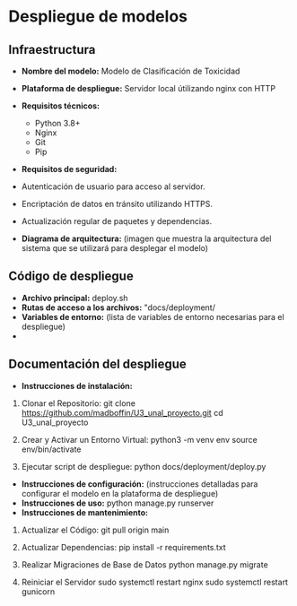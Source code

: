 # Despliegue de modelos

## Infraestructura

- **Nombre del modelo:** Modelo de Clasificación de Toxicidad
- **Plataforma de despliegue:** Servidor local útilizando nginx con HTTP
- **Requisitos técnicos:** 
    - Python 3.8+
    - Nginx
    - Git
    - Pip

- **Requisitos de seguridad:** 
- Autenticación de usuario para acceso al servidor.
- Encriptación de datos en tránsito utilizando HTTPS.
- Actualización regular de paquetes y dependencias.

- **Diagrama de arquitectura:** (imagen que muestra la arquitectura del sistema que se utilizará para desplegar el modelo)

## Código de despliegue

- **Archivo principal:** deploy.sh
- **Rutas de acceso a los archivos:** "docs/deployment/
- **Variables de entorno:** (lista de variables de entorno necesarias para el despliegue)
- 
## Documentación del despliegue

- **Instrucciones de instalación:** 
1. Clonar el Repositorio: 
git clone https://github.com/madboffin/U3_unal_proyecto.git
cd U3_unal_proyecto

2. Crear y Activar un Entorno Virtual:
python3 -m venv env
source env/bin/activate

3. Ejecutar script de despliegue:
python docs/deployment/deploy.py

- **Instrucciones de configuración:** (instrucciones detalladas para configurar el modelo en la plataforma de despliegue)
- **Instrucciones de uso:** python manage.py runserver
- **Instrucciones de mantenimiento:** 
1. Actualizar el Código:
        git pull origin main

2. Actualizar Dependencias:
        pip install -r requirements.txt
    
3. Realizar Migraciones de Base de Datos
        python manage.py migrate

4. Reiniciar el Servidor
        sudo systemctl restart nginx
        sudo systemctl restart gunicorn

